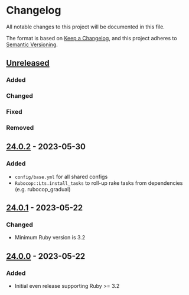 # Changelog
All notable changes to this project will be documented in this file.

The format is based on [Keep a Changelog](https://keepachangelog.com/en/1.0.0/),
and this project adheres to [Semantic Versioning](https://semver.org/spec/v2.0.0.html).

## [Unreleased]
### Added
### Changed
### Fixed
### Removed

## [24.0.2] - 2023-05-30
### Added
- `config/base.yml` for all shared configs
- `Rubocop::Lts.install_tasks` to roll-up rake tasks from dependencies (e.g. rubocop_gradual)

## [24.0.1] - 2023-05-22
### Changed
- Minimum Ruby version is 3.2

## [24.0.0] - 2023-05-22
### Added
- Initial even release supporting Ruby >= 3.2

[Unreleased]: https://github.com/rubocop-lts/rubocop-lts/compare/v24.0.2...HEAD
[24.0.2]: https://gitlab.com/rubocop-lts/rubocop-lts/compare/v24.0.1...v24.0.2
[24.0.1]: https://gitlab.com/rubocop-lts/rubocop-lts/compare/v24.0.0...v24.0.1
[24.0.0]: https://gitlab.com/rubocop-lts/rubocop-lts/-/tags/v24.0.0
